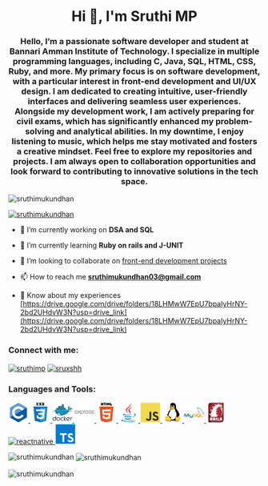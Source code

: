 <h1 align="center">Hi 👋, I'm Sruthi MP</h1>
<h3 align="center">Hello, I’m a passionate software developer and student at Bannari Amman Institute of Technology. I specialize in multiple programming languages, including C, Java, SQL, HTML, CSS, Ruby, and more. My primary focus is on software development, with a particular interest in front-end development and UI/UX design. I am dedicated to creating intuitive, user-friendly interfaces and delivering seamless user experiences. Alongside my development work, I am actively preparing for civil exams, which has significantly enhanced my problem-solving and analytical abilities. In my downtime, I enjoy listening to music, which helps me stay motivated and fosters a creative mindset. Feel free to explore my repositories and projects. I am always open to collaboration opportunities and look forward to contributing to innovative solutions in the tech space.</h3>

<p align="left"> <img src="https://komarev.com/ghpvc/?username=sruthimukundhan&label=Profile%20views&color=0e75b6&style=flat" alt="sruthimukundhan" /> </p>

<p align="left"> <a href="https://github.com/ryo-ma/github-profile-trophy"><img src="https://github-profile-trophy.vercel.app/?username=sruthimukundhan" alt="sruthimukundhan" /></a> </p>

- 🔭 I’m currently working on **DSA and SQL**

- 🌱 I’m currently learning **Ruby on rails and J-UNIT**

- 👯 I’m looking to collaborate on [front-end development projects](https://github.com/sruthiMukundhan/blockchainvotingsystem)

- 📫 How to reach me **sruthimukundhan03@gmail.com**

- 📄 Know about my experiences [https://drive.google.com/drive/folders/18LHMwW7EpU7bpaIyHrNY-2bd2UHdvW3N?usp=drive_link](https://drive.google.com/drive/folders/18LHMwW7EpU7bpaIyHrNY-2bd2UHdvW3N?usp=drive_link)

<h3 align="left">Connect with me:</h3>
<p align="left">
<a href="https://linkedin.com/in/sruthimp" target="blank"><img align="center" src="https://raw.githubusercontent.com/rahuldkjain/github-profile-readme-generator/master/src/images/icons/Social/linked-in-alt.svg" alt="sruthimp" height="30" width="40" /></a>
<a href="https://www.leetcode.com/sruxshh" target="blank"><img align="center" src="https://raw.githubusercontent.com/rahuldkjain/github-profile-readme-generator/master/src/images/icons/Social/leet-code.svg" alt="sruxshh" height="30" width="40" /></a>
</p>

<h3 align="left">Languages and Tools:</h3>
<p align="left"> <a href="https://www.cprogramming.com/" target="_blank" rel="noreferrer"> <img src="https://raw.githubusercontent.com/devicons/devicon/master/icons/c/c-original.svg" alt="c" width="40" height="40"/> </a> <a href="https://www.w3schools.com/css/" target="_blank" rel="noreferrer"> <img src="https://raw.githubusercontent.com/devicons/devicon/master/icons/css3/css3-original-wordmark.svg" alt="css3" width="40" height="40"/> </a> <a href="https://www.docker.com/" target="_blank" rel="noreferrer"> <img src="https://raw.githubusercontent.com/devicons/devicon/master/icons/docker/docker-original-wordmark.svg" alt="docker" width="40" height="40"/> </a> <a href="https://expressjs.com" target="_blank" rel="noreferrer"> <img src="https://raw.githubusercontent.com/devicons/devicon/master/icons/express/express-original-wordmark.svg" alt="express" width="40" height="40"/> </a> <a href="https://www.w3.org/html/" target="_blank" rel="noreferrer"> <img src="https://raw.githubusercontent.com/devicons/devicon/master/icons/html5/html5-original-wordmark.svg" alt="html5" width="40" height="40"/> </a> <a href="https://www.java.com" target="_blank" rel="noreferrer"> <img src="https://raw.githubusercontent.com/devicons/devicon/master/icons/java/java-original.svg" alt="java" width="40" height="40"/> </a> <a href="https://developer.mozilla.org/en-US/docs/Web/JavaScript" target="_blank" rel="noreferrer"> <img src="https://raw.githubusercontent.com/devicons/devicon/master/icons/javascript/javascript-original.svg" alt="javascript" width="40" height="40"/> </a> <a href="https://www.linux.org/" target="_blank" rel="noreferrer"> <img src="https://raw.githubusercontent.com/devicons/devicon/master/icons/linux/linux-original.svg" alt="linux" width="40" height="40"/> </a> <a href="https://www.mysql.com/" target="_blank" rel="noreferrer"> <img src="https://raw.githubusercontent.com/devicons/devicon/master/icons/mysql/mysql-original-wordmark.svg" alt="mysql" width="40" height="40"/> </a> <a href="https://rubyonrails.org" target="_blank" rel="noreferrer"> <img src="https://raw.githubusercontent.com/devicons/devicon/master/icons/rails/rails-original-wordmark.svg" alt="rails" width="40" height="40"/> </a> <a href="https://reactnative.dev/" target="_blank" rel="noreferrer"> <img src="https://reactnative.dev/img/header_logo.svg" alt="reactnative" width="40" height="40"/> </a> <a href="https://www.typescriptlang.org/" target="_blank" rel="noreferrer"> <img src="https://raw.githubusercontent.com/devicons/devicon/master/icons/typescript/typescript-original.svg" alt="typescript" width="40" height="40"/> </a> </p>

<p><img align="left" src="https://github-readme-stats.vercel.app/api/top-langs?username=sruthimukundhan&show_icons=true&locale=en&layout=compact" alt="sruthimukundhan" /></p>

<p>&nbsp;<img align="center" src="https://github-readme-stats.vercel.app/api?username=sruthimukundhan&show_icons=true&locale=en" alt="sruthimukundhan" /></p>

<p><img align="center" src="https://github-readme-streak-stats.herokuapp.com/?user=sruthimukundhan&" alt="sruthimukundhan" /></p>
